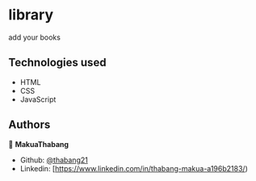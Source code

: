 # library
add your books

## Technologies used

- HTML
- CSS
- JavaScript


## Authors

👤 **MakuaThabang**

- Github: [@thabang21](https://github.com/thabang21)
- Linkedin: [https://www.linkedin.com/in/thabang-makua-a196b2183/)




